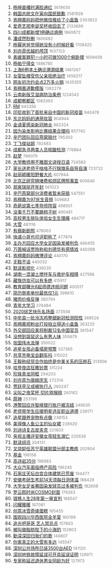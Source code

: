 1. [杨坤直播时满脸通红](https://s.weibo.com/weibo?q=%E6%9D%A8%E5%9D%A4%E7%9B%B4%E6%92%AD%E6%97%B6%E6%BB%A1%E8%84%B8%E9%80%9A%E7%BA%A2&Refer=top) <font color="#808080" size="2">3619630</font>
1. [韩国总统文在寅向国民致歉](https://s.weibo.com/weibo?q=%E9%9F%A9%E5%9B%BD%E6%80%BB%E7%BB%9F%E6%96%87%E5%9C%A8%E5%AF%85%E5%90%91%E5%9B%BD%E6%B0%91%E8%87%B4%E6%AD%89&Refer=top) <font color="#808080" size="2">2581926</font>
1. [焉栩嘉妈妈把他微信推给了小盒鱼](https://s.weibo.com/weibo?q=%23%E7%84%89%E6%A0%A9%E5%98%89%E5%A6%88%E5%A6%88%E6%8A%8A%E4%BB%96%E5%BE%AE%E4%BF%A1%E6%8E%A8%E7%BB%99%E4%BA%86%E5%B0%8F%E7%9B%92%E9%B1%BC%23&Refer=top) <font color="#808080" size="2">2303822</font>
1. [爱奇艺把李诞奖杯收回去了](https://s.weibo.com/weibo?q=%23%E7%88%B1%E5%A5%87%E8%89%BA%E6%8A%8A%E6%9D%8E%E8%AF%9E%E5%A5%96%E6%9D%AF%E6%94%B6%E5%9B%9E%E5%8E%BB%E4%BA%86%23&Refer=top) <font color="#808080" size="2">2133699</font>
1. [四川成都新增1例确诊病例](https://s.weibo.com/weibo?q=%23%E5%9B%9B%E5%B7%9D%E6%88%90%E9%83%BD%E6%96%B0%E5%A2%9E1%E4%BE%8B%E7%A1%AE%E8%AF%8A%E7%97%85%E4%BE%8B%23&Refer=top) <font color="#808080" size="2">1860872</font>
1. [潘成然秒删](https://s.weibo.com/weibo?q=%23%E6%BD%98%E6%88%90%E7%84%B6%E7%A7%92%E5%88%A0%23&Refer=top) <font color="#808080" size="2">1800682</font>
1. [杨幂爸爸觉得她没有小时候好看](https://s.weibo.com/weibo?q=%23%E6%9D%A8%E5%B9%82%E7%88%B8%E7%88%B8%E8%A7%89%E5%BE%97%E5%A5%B9%E6%B2%A1%E6%9C%89%E5%B0%8F%E6%97%B6%E5%80%99%E5%A5%BD%E7%9C%8B%23&Refer=top) <font color="#808080" size="2">1708425</font>
1. [刘亦菲优越的颅顶](https://s.weibo.com/weibo?q=%23%E5%88%98%E4%BA%A6%E8%8F%B2%E4%BC%98%E8%B6%8A%E7%9A%84%E9%A2%85%E9%A1%B6%23&Refer=top) <font color="#808080" size="2">1637123</font>
1. [素媛案罪犯一小时可做1000个俯卧撑](https://s.weibo.com/weibo?q=%23%E7%B4%A0%E5%AA%9B%E6%A1%88%E7%BD%AA%E7%8A%AF%E4%B8%80%E5%B0%8F%E6%97%B6%E5%8F%AF%E5%81%9A1000%E4%B8%AA%E4%BF%AF%E5%8D%A7%E6%92%91%23&Refer=top) <font color="#808080" size="2">1609459</font>
1. [杨祐宁得女](https://s.weibo.com/weibo?q=%E6%9D%A8%E7%A5%90%E5%AE%81%E5%BE%97%E5%A5%B3&Refer=top) <font color="#808080" size="2">1486785</font>
1. [上海6例本土确诊溯源结果](https://s.weibo.com/weibo?q=%23%E4%B8%8A%E6%B5%B76%E4%BE%8B%E6%9C%AC%E5%9C%9F%E7%A1%AE%E8%AF%8A%E6%BA%AF%E6%BA%90%E7%BB%93%E6%9E%9C%23&Refer=top) <font color="#808080" size="2">1461267</font>
1. [女婴坠楼受伤父亲拒绝治疗](https://s.weibo.com/weibo?q=%E5%A5%B3%E5%A9%B4%E5%9D%A0%E6%A5%BC%E5%8F%97%E4%BC%A4%E7%88%B6%E4%BA%B2%E6%8B%92%E7%BB%9D%E6%B2%BB%E7%96%97&Refer=top) <font color="#808080" size="2">1456217</font>
1. [网友初次约会点2万多火锅](https://s.weibo.com/weibo?q=%E7%BD%91%E5%8F%8B%E5%88%9D%E6%AC%A1%E7%BA%A6%E4%BC%9A%E7%82%B92%E4%B8%87%E5%A4%9A%E7%81%AB%E9%94%85&Refer=top) <font color="#808080" size="2">1435355</font>
1. [焉栩嘉道歉模版](https://s.weibo.com/weibo?q=%23%E7%84%89%E6%A0%A9%E5%98%89%E9%81%93%E6%AD%89%E6%A8%A1%E7%89%88%23&Refer=top) <font color="#808080" size="2">1382279</font>
1. [云南新版艾滋病防治条例](https://s.weibo.com/weibo?q=%E4%BA%91%E5%8D%97%E6%96%B0%E7%89%88%E8%89%BE%E6%BB%8B%E7%97%85%E9%98%B2%E6%B2%BB%E6%9D%A1%E4%BE%8B&Refer=top) <font color="#808080" size="2">1224543</font>
1. [成都郫都区](https://s.weibo.com/weibo?q=%E6%88%90%E9%83%BD%E9%83%AB%E9%83%BD%E5%8C%BA&Refer=top) <font color="#808080" size="2">1083393</font>
1. [RM](https://s.weibo.com/weibo?q=RM&Refer=top) <font color="#808080" size="2">943356</font>
1. [印尼收到了首批来自中国的新冠疫苗](https://s.weibo.com/weibo?q=%23%E5%8D%B0%E5%B0%BC%E6%94%B6%E5%88%B0%E4%BA%86%E9%A6%96%E6%89%B9%E6%9D%A5%E8%87%AA%E4%B8%AD%E5%9B%BD%E7%9A%84%E6%96%B0%E5%86%A0%E7%96%AB%E8%8B%97%23&Refer=top) <font color="#808080" size="2">940478</font>
1. [东北妈妈的通用妆容](https://s.weibo.com/weibo?q=%E4%B8%9C%E5%8C%97%E5%A6%88%E5%A6%88%E7%9A%84%E9%80%9A%E7%94%A8%E5%A6%86%E5%AE%B9&Refer=top) <font color="#808080" size="2">904944</font>
1. [金请夏感染新冠肺炎](https://s.weibo.com/weibo?q=%23%E9%87%91%E8%AF%B7%E5%A4%8F%E6%84%9F%E6%9F%93%E6%96%B0%E5%86%A0%E8%82%BA%E7%82%8E%23&Refer=top) <font color="#808080" size="2">862324</font>
1. [因为染发影响比赛结果合理吗](https://s.weibo.com/weibo?q=%23%E5%9B%A0%E4%B8%BA%E6%9F%93%E5%8F%91%E5%BD%B1%E5%93%8D%E6%AF%94%E8%B5%9B%E7%BB%93%E6%9E%9C%E5%90%88%E7%90%86%E5%90%97%23&Refer=top) <font color="#808080" size="2">857742</font>
1. [辛巴团队回应燕窝赔付](https://s.weibo.com/weibo?q=%23%E8%BE%9B%E5%B7%B4%E5%9B%A2%E9%98%9F%E5%9B%9E%E5%BA%94%E7%87%95%E7%AA%9D%E8%B5%94%E4%BB%98%23&Refer=top) <font color="#808080" size="2">795303</font>
1. [丁飞俊站姐](https://s.weibo.com/weibo?q=%E4%B8%81%E9%A3%9E%E4%BF%8A%E7%AB%99%E5%A7%90&Refer=top) <font color="#808080" size="2">792483</font>
1. [成都急寻两类人员核酸检测](https://s.weibo.com/weibo?q=%23%E6%88%90%E9%83%BD%E6%80%A5%E5%AF%BB%E4%B8%A4%E7%B1%BB%E4%BA%BA%E5%91%98%E6%A0%B8%E9%85%B8%E6%A3%80%E6%B5%8B%23&Refer=top) <font color="#808080" size="2">776864</font>
1. [赵梦](https://s.weibo.com/weibo?q=%E8%B5%B5%E6%A2%A6&Refer=top) <font color="#808080" size="2">766079</font>
1. [大学教师用不雅图文讲授日语](https://s.weibo.com/weibo?q=%23%E5%A4%A7%E5%AD%A6%E6%95%99%E5%B8%88%E7%94%A8%E4%B8%8D%E9%9B%85%E5%9B%BE%E6%96%87%E8%AE%B2%E6%8E%88%E6%97%A5%E8%AF%AD%23&Refer=top) <font color="#808080" size="2">724583</font>
1. [家长送老师干啥啥不行锦旗系自导自演](https://s.weibo.com/weibo?q=%23%E5%AE%B6%E9%95%BF%E9%80%81%E8%80%81%E5%B8%88%E5%B9%B2%E5%95%A5%E5%95%A5%E4%B8%8D%E8%A1%8C%E9%94%A6%E6%97%97%E7%B3%BB%E8%87%AA%E5%AF%BC%E8%87%AA%E6%BC%94%23&Refer=top) <font color="#808080" size="2">723722</font>
1. [赵丽颖暖阳野餐大片](https://s.weibo.com/weibo?q=%23%E8%B5%B5%E4%B8%BD%E9%A2%96%E6%9A%96%E9%98%B3%E9%87%8E%E9%A4%90%E5%A4%A7%E7%89%87%23&Refer=top) <font color="#808080" size="2">607944</font>
1. [北京正研究拥堵费和郊区牌照事宜](https://s.weibo.com/weibo?q=%23%E5%8C%97%E4%BA%AC%E6%AD%A3%E7%A0%94%E7%A9%B6%E6%8B%A5%E5%A0%B5%E8%B4%B9%E5%92%8C%E9%83%8A%E5%8C%BA%E7%89%8C%E7%85%A7%E4%BA%8B%E5%AE%9C%23&Refer=top) <font color="#808080" size="2">605646</font>
1. [郑爽瑞丽开年封](https://s.weibo.com/weibo?q=%23%E9%83%91%E7%88%BD%E7%91%9E%E4%B8%BD%E5%BC%80%E5%B9%B4%E5%B0%81%23&Refer=top) <font color="#808080" size="2">561023</font>
1. [辛巴燕窝部分消费者暂未获赔](https://s.weibo.com/weibo?q=%23%E8%BE%9B%E5%B7%B4%E7%87%95%E7%AA%9D%E9%83%A8%E5%88%86%E6%B6%88%E8%B4%B9%E8%80%85%E6%9A%82%E6%9C%AA%E8%8E%B7%E8%B5%94%23&Refer=top) <font color="#808080" size="2">547551</font>
1. [焉栩嘉为97庆生音频](https://s.weibo.com/weibo?q=%23%E7%84%89%E6%A0%A9%E5%98%89%E4%B8%BA97%E5%BA%86%E7%94%9F%E9%9F%B3%E9%A2%91%23&Refer=top) <font color="#808080" size="2">509683</font>
1. [奇葩说第七季导师阵容](https://s.weibo.com/weibo?q=%23%E5%A5%87%E8%91%A9%E8%AF%B4%E7%AC%AC%E4%B8%83%E5%AD%A3%E5%AF%BC%E5%B8%88%E9%98%B5%E5%AE%B9%23&Refer=top) <font color="#808080" size="2">498501</font>
1. [没事千万不要踢柿子树](https://s.weibo.com/weibo?q=%23%E6%B2%A1%E4%BA%8B%E5%8D%83%E4%B8%87%E4%B8%8D%E8%A6%81%E8%B8%A2%E6%9F%BF%E5%AD%90%E6%A0%91%23&Refer=top) <font color="#808080" size="2">490461</font>
1. [高校男生排队体验女生生理痛](https://s.weibo.com/weibo?q=%23%E9%AB%98%E6%A0%A1%E7%94%B7%E7%94%9F%E6%8E%92%E9%98%9F%E4%BD%93%E9%AA%8C%E5%A5%B3%E7%94%9F%E7%94%9F%E7%90%86%E7%97%9B%23&Refer=top) <font color="#808080" size="2">484717</font>
1. [大雪](https://s.weibo.com/weibo?q=%23%E5%A4%A7%E9%9B%AA%23&Refer=top) <font color="#808080" size="2">481116</font>
1. [有翡新剧照](https://s.weibo.com/weibo?q=%E6%9C%89%E7%BF%A1%E6%96%B0%E5%89%A7%E7%85%A7&Refer=top) <font color="#808080" size="2">478063</font>
1. [快递小哥也可评职称了](https://s.weibo.com/weibo?q=%E5%BF%AB%E9%80%92%E5%B0%8F%E5%93%A5%E4%B9%9F%E5%8F%AF%E8%AF%84%E8%81%8C%E7%A7%B0%E4%BA%86&Refer=top) <font color="#808080" size="2">477874</font>
1. [主办方回应大学女足因染发被判负](https://s.weibo.com/weibo?q=%23%E4%B8%BB%E5%8A%9E%E6%96%B9%E5%9B%9E%E5%BA%94%E5%A4%A7%E5%AD%A6%E5%A5%B3%E8%B6%B3%E5%9B%A0%E6%9F%93%E5%8F%91%E8%A2%AB%E5%88%A4%E8%B4%9F%23&Refer=top) <font color="#808080" size="2">466455</font>
1. [万茜喊话贾玲称和刘德华有感情戏](https://s.weibo.com/weibo?q=%23%E4%B8%87%E8%8C%9C%E5%96%8A%E8%AF%9D%E8%B4%BE%E7%8E%B2%E7%A7%B0%E5%92%8C%E5%88%98%E5%BE%B7%E5%8D%8E%E6%9C%89%E6%84%9F%E6%83%85%E6%88%8F%23&Refer=top) <font color="#808080" size="2">440398</font>
1. [焉栩嘉妈妈微博评论](https://s.weibo.com/weibo?q=%23%E7%84%89%E6%A0%A9%E5%98%89%E5%A6%88%E5%A6%88%E5%BE%AE%E5%8D%9A%E8%AF%84%E8%AE%BA%23&Refer=top) <font color="#808080" size="2">440170</font>
1. [无鞋不谈](https://s.weibo.com/weibo?q=%E6%97%A0%E9%9E%8B%E4%B8%8D%E8%B0%88&Refer=top) <font color="#808080" size="2">440032</font>
1. [默读影视化](https://s.weibo.com/weibo?q=%E9%BB%98%E8%AF%BB%E5%BD%B1%E8%A7%86%E5%8C%96&Refer=top) <font color="#808080" size="2">439235</font>
1. [湖南一混凝土搅拌车与救护车相撞](https://s.weibo.com/weibo?q=%23%E6%B9%96%E5%8D%97%E4%B8%80%E6%B7%B7%E5%87%9D%E5%9C%9F%E6%90%85%E6%8B%8C%E8%BD%A6%E4%B8%8E%E6%95%91%E6%8A%A4%E8%BD%A6%E7%9B%B8%E6%92%9E%23&Refer=top) <font color="#808080" size="2">427586</font>
1. [藏族仿妆可以有多绝](https://s.weibo.com/weibo?q=%23%E8%97%8F%E6%97%8F%E4%BB%BF%E5%A6%86%E5%8F%AF%E4%BB%A5%E6%9C%89%E5%A4%9A%E7%BB%9D%23&Refer=top) <font color="#808080" size="2">415917</font>
1. [教育部曝光8起师德违规问题](https://s.weibo.com/weibo?q=%23%E6%95%99%E8%82%B2%E9%83%A8%E6%9B%9D%E5%85%898%E8%B5%B7%E5%B8%88%E5%BE%B7%E8%BF%9D%E8%A7%84%E9%97%AE%E9%A2%98%23&Refer=top) <font color="#808080" size="2">400517</font>
1. [简历倒卖单份最低仅1元](https://s.weibo.com/weibo?q=%23%E7%AE%80%E5%8E%86%E5%80%92%E5%8D%96%E5%8D%95%E4%BB%BD%E6%9C%80%E4%BD%8E%E4%BB%851%E5%85%83%23&Refer=top) <font color="#808080" size="2">398610</font>
1. [猪肉价格反弹](https://s.weibo.com/weibo?q=%23%E7%8C%AA%E8%82%89%E4%BB%B7%E6%A0%BC%E5%8F%8D%E5%BC%B9%23&Refer=top) <font color="#808080" size="2">380794</font>
1. [青年大学习](https://s.weibo.com/weibo?q=%E9%9D%92%E5%B9%B4%E5%A4%A7%E5%AD%A6%E4%B9%A0&Refer=top) <font color="#808080" size="2">374484</font>
1. [2020综艺快乐名场面](https://s.weibo.com/weibo?q=2020%E7%BB%BC%E8%89%BA%E5%BF%AB%E4%B9%90%E5%90%8D%E5%9C%BA%E9%9D%A2&Refer=top) <font color="#808080" size="2">373558</font>
1. [中牟县一批冷冻鸡整翅新冠检测阳性](https://s.weibo.com/weibo?q=%23%E4%B8%AD%E7%89%9F%E5%8E%BF%E4%B8%80%E6%89%B9%E5%86%B7%E5%86%BB%E9%B8%A1%E6%95%B4%E7%BF%85%E6%96%B0%E5%86%A0%E6%A3%80%E6%B5%8B%E9%98%B3%E6%80%A7%23&Refer=top) <font color="#808080" size="2">368526</font>
1. [焉栩嘉把粉丝打投拍立得送小盒鱼](https://s.weibo.com/weibo?q=%23%E7%84%89%E6%A0%A9%E5%98%89%E6%8A%8A%E7%B2%89%E4%B8%9D%E6%89%93%E6%8A%95%E6%8B%8D%E7%AB%8B%E5%BE%97%E9%80%81%E5%B0%8F%E7%9B%92%E9%B1%BC%23&Refer=top) <font color="#808080" size="2">363225</font>
1. [外交部回应美将制裁12名中国官员](https://s.weibo.com/weibo?q=%23%E5%A4%96%E4%BA%A4%E9%83%A8%E5%9B%9E%E5%BA%94%E7%BE%8E%E5%B0%86%E5%88%B6%E8%A3%8112%E5%90%8D%E4%B8%AD%E5%9B%BD%E5%AE%98%E5%91%98%23&Refer=top) <font color="#808080" size="2">361547</font>
1. [没想到袋鼠这么有男人味](https://s.weibo.com/weibo?q=%23%E6%B2%A1%E6%83%B3%E5%88%B0%E8%A2%8B%E9%BC%A0%E8%BF%99%E4%B9%88%E6%9C%89%E7%94%B7%E4%BA%BA%E5%91%B3%23&Refer=top) <font color="#808080" size="2">350679</font>
1. [张国伟水龙弹](https://s.weibo.com/weibo?q=%E5%BC%A0%E5%9B%BD%E4%BC%9F%E6%B0%B4%E9%BE%99%E5%BC%B9&Refer=top) <font color="#808080" size="2">350022</font>
1. [追星女孩必备塌房预警](https://s.weibo.com/weibo?q=%23%E8%BF%BD%E6%98%9F%E5%A5%B3%E5%AD%A9%E5%BF%85%E5%A4%87%E5%A1%8C%E6%88%BF%E9%A2%84%E8%AD%A6%23&Refer=top) <font color="#808080" size="2">337365</font>
1. [共享充电宝会翻车吗](https://s.weibo.com/weibo?q=%23%E5%85%B1%E4%BA%AB%E5%85%85%E7%94%B5%E5%AE%9D%E4%BC%9A%E7%BF%BB%E8%BD%A6%E5%90%97%23&Refer=top) <font color="#808080" size="2">315022</font>
1. [王毅称经贸合作始终是中美关系的压舱石](https://s.weibo.com/weibo?q=%23%E7%8E%8B%E6%AF%85%E7%A7%B0%E7%BB%8F%E8%B4%B8%E5%90%88%E4%BD%9C%E5%A7%8B%E7%BB%88%E6%98%AF%E4%B8%AD%E7%BE%8E%E5%85%B3%E7%B3%BB%E7%9A%84%E5%8E%8B%E8%88%B1%E7%9F%B3%23&Refer=top) <font color="#808080" size="2">313906</font>
1. [哈登夜店狂撒钞票](https://s.weibo.com/weibo?q=%23%E5%93%88%E7%99%BB%E5%A4%9C%E5%BA%97%E7%8B%82%E6%92%92%E9%92%9E%E7%A5%A8%23&Refer=top) <font color="#808080" size="2">311224</font>
1. [珍珠青龙同框](https://s.weibo.com/weibo?q=%E7%8F%8D%E7%8F%A0%E9%9D%92%E9%BE%99%E5%90%8C%E6%A1%86&Refer=top) <font color="#808080" size="2">294203</font>
1. [刘亦菲为唐嫣庆生](https://s.weibo.com/weibo?q=%23%E5%88%98%E4%BA%A6%E8%8F%B2%E4%B8%BA%E5%94%90%E5%AB%A3%E5%BA%86%E7%94%9F%23&Refer=top) <font color="#808080" size="2">272314</font>
1. [贾跃亭又成被执行人](https://s.weibo.com/weibo?q=%E8%B4%BE%E8%B7%83%E4%BA%AD%E5%8F%88%E6%88%90%E8%A2%AB%E6%89%A7%E8%A1%8C%E4%BA%BA&Refer=top) <font color="#808080" size="2">260247</font>
1. [尖叫之夜奖杯 切片猕猴桃](https://s.weibo.com/weibo?q=%E5%B0%96%E5%8F%AB%E4%B9%8B%E5%A4%9C%E5%A5%96%E6%9D%AF%20%E5%88%87%E7%89%87%E7%8C%95%E7%8C%B4%E6%A1%83&Refer=top) <font color="#808080" size="2">260162</font>
1. [原神](https://s.weibo.com/weibo?q=%E5%8E%9F%E7%A5%9E&Refer=top) <font color="#808080" size="2">253196</font>
1. [港警回应许智峰银行账户被冻结](https://s.weibo.com/weibo?q=%23%E6%B8%AF%E8%AD%A6%E5%9B%9E%E5%BA%94%E8%AE%B8%E6%99%BA%E5%B3%B0%E9%93%B6%E8%A1%8C%E8%B4%A6%E6%88%B7%E8%A2%AB%E5%86%BB%E7%BB%93%23&Refer=top) <font color="#808080" size="2">249635</font>
1. [老师带学生应援明星违反职业道德](https://s.weibo.com/weibo?q=%23%E8%80%81%E5%B8%88%E5%B8%A6%E5%AD%A6%E7%94%9F%E5%BA%94%E6%8F%B4%E6%98%8E%E6%98%9F%E8%BF%9D%E5%8F%8D%E8%81%8C%E4%B8%9A%E9%81%93%E5%BE%B7%23&Refer=top) <font color="#808080" size="2">239171</font>
1. [追星跟养宠物有点像](https://s.weibo.com/weibo?q=%23%E8%BF%BD%E6%98%9F%E8%B7%9F%E5%85%BB%E5%AE%A0%E7%89%A9%E6%9C%89%E7%82%B9%E5%83%8F%23&Refer=top) <font color="#808080" size="2">238153</font>
1. [美得像人鱼公主的仙女裙](https://s.weibo.com/weibo?q=%23%E7%BE%8E%E5%BE%97%E5%83%8F%E4%BA%BA%E9%B1%BC%E5%85%AC%E4%B8%BB%E7%9A%84%E4%BB%99%E5%A5%B3%E8%A3%99%23&Refer=top) <font color="#808080" size="2">228620</font>
1. [刘诗诗复古皮夹克](https://s.weibo.com/weibo?q=%23%E5%88%98%E8%AF%97%E8%AF%97%E5%A4%8D%E5%8F%A4%E7%9A%AE%E5%A4%B9%E5%85%8B%23&Refer=top) <font color="#808080" size="2">221603</font>
1. [央视主播评安徽女孩轻生溺亡](https://s.weibo.com/weibo?q=%23%E5%A4%AE%E8%A7%86%E4%B8%BB%E6%92%AD%E8%AF%84%E5%AE%89%E5%BE%BD%E5%A5%B3%E5%AD%A9%E8%BD%BB%E7%94%9F%E6%BA%BA%E4%BA%A1%23&Refer=top) <font color="#808080" size="2">220636</font>
1. [默读组讯](https://s.weibo.com/weibo?q=%E9%BB%98%E8%AF%BB%E7%BB%84%E8%AE%AF&Refer=top) <font color="#808080" size="2">204131</font>
1. [叉烧卸任苏宁英雄联盟分部主教练](https://s.weibo.com/weibo?q=%E5%8F%89%E7%83%A7%E5%8D%B8%E4%BB%BB%E8%8B%8F%E5%AE%81%E8%8B%B1%E9%9B%84%E8%81%94%E7%9B%9F%E5%88%86%E9%83%A8%E4%B8%BB%E6%95%99%E7%BB%83&Refer=top) <font color="#808080" size="2">202904</font>
1. [基金](https://s.weibo.com/weibo?q=%E5%9F%BA%E9%87%91&Refer=top) <font color="#808080" size="2">198156</font>
1. [高诗岩35分](https://s.weibo.com/weibo?q=%E9%AB%98%E8%AF%97%E5%B2%A935%E5%88%86&Refer=top) <font color="#808080" size="2">196983</font>
1. [大众汽车面临停产风险](https://s.weibo.com/weibo?q=%23%E5%A4%A7%E4%BC%97%E6%B1%BD%E8%BD%A6%E9%9D%A2%E4%B8%B4%E5%81%9C%E4%BA%A7%E9%A3%8E%E9%99%A9%23&Refer=top) <font color="#808080" size="2">196245</font>
1. [石家庄天坛白宫合体建筑已荒废](https://s.weibo.com/weibo?q=%E7%9F%B3%E5%AE%B6%E5%BA%84%E5%A4%A9%E5%9D%9B%E7%99%BD%E5%AE%AB%E5%90%88%E4%BD%93%E5%BB%BA%E7%AD%91%E5%B7%B2%E8%8D%92%E5%BA%9F&Refer=top) <font color="#808080" size="2">194477</font>
1. [安徽考研生考前14天须每日测体温](https://s.weibo.com/weibo?q=%23%E5%AE%89%E5%BE%BD%E8%80%83%E7%A0%94%E7%94%9F%E8%80%83%E5%89%8D14%E5%A4%A9%E9%A1%BB%E6%AF%8F%E6%97%A5%E6%B5%8B%E4%BD%93%E6%B8%A9%23&Refer=top) <font color="#808080" size="2">188429</font>
1. [大学女足省赛因染发球员过多被判负](https://s.weibo.com/weibo?q=%23%E5%A4%A7%E5%AD%A6%E5%A5%B3%E8%B6%B3%E7%9C%81%E8%B5%9B%E5%9B%A0%E6%9F%93%E5%8F%91%E7%90%83%E5%91%98%E8%BF%87%E5%A4%9A%E8%A2%AB%E5%88%A4%E8%B4%9F%23&Refer=top) <font color="#808080" size="2">182608</font>
1. [罗云熙时尚COSMO封面](https://s.weibo.com/weibo?q=%23%E7%BD%97%E4%BA%91%E7%86%99%E6%97%B6%E5%B0%9ACOSMO%E5%B0%81%E9%9D%A2%23&Refer=top) <font color="#808080" size="2">179263</font>
1. [错换人生28年案一审宣判](https://s.weibo.com/weibo?q=%23%E9%94%99%E6%8D%A2%E4%BA%BA%E7%94%9F28%E5%B9%B4%E6%A1%88%E4%B8%80%E5%AE%A1%E5%AE%A3%E5%88%A4%23&Refer=top) <font color="#808080" size="2">168547</font>
1. [闪耀暖暖](https://s.weibo.com/weibo?q=%E9%97%AA%E8%80%80%E6%9A%96%E6%9A%96&Refer=top) <font color="#808080" size="2">167081</font>
1. [创意冰雪奇缘蛋糕](https://s.weibo.com/weibo?q=%23%E5%88%9B%E6%84%8F%E5%86%B0%E9%9B%AA%E5%A5%87%E7%BC%98%E8%9B%8B%E7%B3%95%23&Refer=top) <font color="#808080" size="2">165455</font>
1. [围观四川华西医院全羊宴](https://s.weibo.com/weibo?q=%23%E5%9B%B4%E8%A7%82%E5%9B%9B%E5%B7%9D%E5%8D%8E%E8%A5%BF%E5%8C%BB%E9%99%A2%E5%85%A8%E7%BE%8A%E5%AE%B4%23&Refer=top) <font color="#808080" size="2">160199</font>
1. [追光吧哥哥 艺人禁忌点](https://s.weibo.com/weibo?q=%E8%BF%BD%E5%85%89%E5%90%A7%E5%93%A5%E5%93%A5%20%E8%89%BA%E4%BA%BA%E7%A6%81%E5%BF%8C%E7%82%B9&Refer=top) <font color="#808080" size="2">157863</font>
1. [被叫做脂肪陛下的小海豹](https://s.weibo.com/weibo?q=%23%E8%A2%AB%E5%8F%AB%E5%81%9A%E8%84%82%E8%82%AA%E9%99%9B%E4%B8%8B%E7%9A%84%E5%B0%8F%E6%B5%B7%E8%B1%B9%23&Refer=top) <font color="#808080" size="2">152803</font>
1. [勤深深回归我们的歌](https://s.weibo.com/weibo?q=%23%E5%8B%A4%E6%B7%B1%E6%B7%B1%E5%9B%9E%E5%BD%92%E6%88%91%E4%BB%AC%E7%9A%84%E6%AD%8C%23&Refer=top) <font color="#808080" size="2">146807</font>
1. [你离真正的大雪有多远](https://s.weibo.com/weibo?q=%23%E4%BD%A0%E7%A6%BB%E7%9C%9F%E6%AD%A3%E7%9A%84%E5%A4%A7%E9%9B%AA%E6%9C%89%E5%A4%9A%E8%BF%9C%23&Refer=top) <font color="#808080" size="2">145547</font>
1. [深圳公共场所已装3500台AED](https://s.weibo.com/weibo?q=%E6%B7%B1%E5%9C%B3%E5%85%AC%E5%85%B1%E5%9C%BA%E6%89%80%E5%B7%B2%E8%A3%853500%E5%8F%B0AED&Refer=top) <font color="#808080" size="2">141120</font>
1. [深圳地铁故障延误可开具延误证明](https://s.weibo.com/weibo?q=%E6%B7%B1%E5%9C%B3%E5%9C%B0%E9%93%81%E6%95%85%E9%9A%9C%E5%BB%B6%E8%AF%AF%E5%8F%AF%E5%BC%80%E5%85%B7%E5%BB%B6%E8%AF%AF%E8%AF%81%E6%98%8E&Refer=top) <font color="#808080" size="2">128971</font>
1. [专家称延迟退休男女同龄为好](https://s.weibo.com/weibo?q=%E4%B8%93%E5%AE%B6%E7%A7%B0%E5%BB%B6%E8%BF%9F%E9%80%80%E4%BC%91%E7%94%B7%E5%A5%B3%E5%90%8C%E9%BE%84%E4%B8%BA%E5%A5%BD&Refer=top) <font color="#808080" size="2">127973</font>